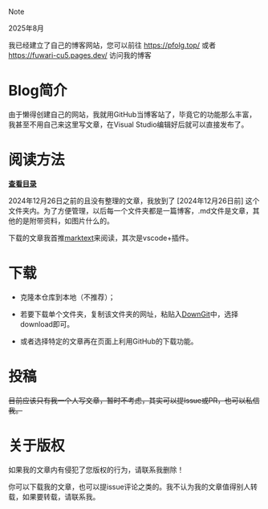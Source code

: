 

<!-- [![Top Langs](https://github-readme-stats.vercel.app/api/top-langs/?username=Pfolg)](https://github.com/anuraghazra/github-readme-stats)

![Anurag's GitHub stats](https://github-readme-stats.vercel.app/api?username=Pfolg&show_icons=true&theme=vue) -->

>[!NOTE]
>2025年8月
>
>我已经建立了自己的博客网站，您可以前往 https://pfolg.top/ 或者 https://fuwari-cu5.pages.dev/ 访问我的博客

# Blog简介

由于懒得创建自己的网站，我就用GitHub当博客站了，毕竟它的功能那么丰富，我甚至不用自己来这里写文章，在Visual Studio编辑好后就可以直接发布了。

# 阅读方法

**[查看目录](directory.md)**

2024年12月26日之前的且没有整理的文章，我放到了 [2024年12月26日前] 这个文件夹内。为了方便管理，以后每一个文件夹都是一篇博客，.md文件是文章，其他的是附带资料，如图片什么的。

下载的文章我首推[marktext](https://github.com/marktext/marktext)来阅读，其次是vscode+插件。
# 下载

+ 克隆本仓库到本地（不推荐）；

+ 若要下载单个文件夹，复制该文件夹的网址，粘贴入[DownGit](https://downgit.github.io/#/home)中，选择download即可。
+ 或者选择特定的文章再在页面上利用GitHub的下载功能。

# 投稿

~~目前应该只有我一个人写文章，暂时不考虑，其实可以提Issue或PR，也可以私信我。~~

# 关于版权

如果我的文章内有侵犯了您版权的行为，请联系我删除！

你可以下载我的文章，也可以提issue评论之类的。我不认为我的文章值得别人转载，如果要转载，请联系我。
